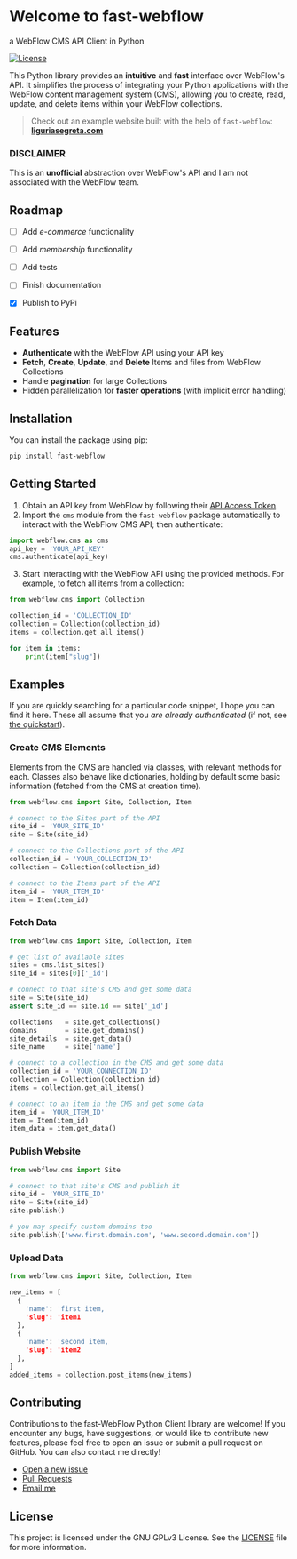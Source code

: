 # Welcome to fast-webflow
a WebFlow CMS API Client in Python

[![License](https://img.shields.io/badge/license-GPLv3-blue.svg)](./LICENSE)
<!--[![PyPI version](https://badge.fury.io/py/webflow-api.svg)](https://badge.fury.io/py/webflow-api)
[![Python version](https://img.shields.io/pypi/pyversions/webflow-api.svg)](https://pypi.org/project/webflow-api)-->

This Python library provides an **intuitive** and **fast** interface over WebFlow's API. It simplifies the process of integrating your Python applications with the WebFlow content management system (CMS), allowing you to create, read, update, and delete items within your WebFlow collections.

> Check out an example website built with the help of `fast-webflow`: [**liguriasegreta.com**](https://www.liguriasegreta.com)

### DISCLAIMER
This is an **unofficial** abstraction over WebFlow's API and I am not associated with the WebFlow team.


## Roadmap
- [ ] Add *e-commerce* functionality
- [ ] Add *membership* functionality
- [ ] Add tests
- [ ] Finish documentation
- [x] Publish to PyPi


## Features
- **Authenticate** with the WebFlow API using your API key
- **Fetch**, **Create**, **Update**, and **Delete** Items and files from WebFlow Collections
- Handle **pagination** for large Collections
- Hidden parallelization for **faster operations** (with implicit error handling)

## Installation
You can install the package using pip:
```bash
pip install fast-webflow
```

## Getting Started
1. Obtain an API key from WebFlow by following their [API Access Token](https://developers.webflow.com/docs/access-token).
2. Import the `cms` module from the `fast-webflow` package automatically to interact with the WebFlow CMS API; then authenticate:
```python
import webflow.cms as cms
api_key = 'YOUR_API_KEY'
cms.authenticate(api_key)
```

3. Start interacting with the WebFlow API using the provided methods. For example, to fetch all items from a collection:
```python
from webflow.cms import Collection

collection_id = 'COLLECTION_ID'
collection = Collection(collection_id)
items = collection.get_all_items()

for item in items:
    print(item["slug"])
```

## Examples
If you are quickly searching for a particular code snippet, I hope you can find it here. These all
assume that you *are already authenticated* (if not, see [the quickstart](#getting-started)).

### Create CMS Elements
Elements from the CMS are handled via classes, with relevant methods for each. Classes also behave like dictionaries, holding by default some basic information (fetched from the CMS at creation time).
```python
from webflow.cms import Site, Collection, Item

# connect to the Sites part of the API
site_id = 'YOUR_SITE_ID'
site = Site(site_id)

# connect to the Collections part of the API
collection_id = 'YOUR_COLLECTION_ID'
collection = Collection(collection_id)

# connect to the Items part of the API
item_id = 'YOUR_ITEM_ID'
item = Item(item_id)
```

### Fetch Data
```python
from webflow.cms import Site, Collection, Item

# get list of available sites
sites = cms.list_sites()
site_id = sites[0]['_id']

# connect to that site's CMS and get some data
site = Site(site_id)
assert site_id == site.id == site['_id']

collections   = site.get_collections()
domains       = site.get_domains()
site_details  = site.get_data()
site_name     = site['name']
```
```python
# connect to a collection in the CMS and get some data
collection_id = 'YOUR_CONNECTION_ID'
collection = Collection(collection_id)
items = collection.get_all_items()
```
```python
# connect to an item in the CMS and get some data
item_id = 'YOUR_ITEM_ID'
item = Item(item_id)
item_data = item.get_data()
```

### Publish Website
```python
from webflow.cms import Site

# connect to that site's CMS and publish it
site_id = 'YOUR_SITE_ID'
site = Site(site_id)
site.publish()

# you may specify custom domains too
site.publish(['www.first.domain.com', 'www.second.domain.com'])
```

### Upload Data
```python
from webflow.cms import Site, Collection, Item

new_items = [
  {
    'name': 'first item,
    'slug': 'item1
  },
  {
    'name': 'second item,
    'slug': 'item2
  },
]
added_items = collection.post_items(new_items)
```


## Contributing
Contributions to the fast-WebFlow Python Client library are welcome! If you encounter any bugs, have suggestions, or would like to contribute new features, please feel free to open an issue or submit a pull request on GitHub. You can also contact me directly!
- [Open a new issue](https://github.com/tcilloni/fast-webflow/issues/new)
- [Pull Requests](https://github.com/tcilloni/fast-webflow/pulls)
- [Email me](mailto:tcilloni@outlook.com)

## License
This project is licensed under the GNU GPLv3 License. See the [LICENSE](./LICENSE) file for more information.
